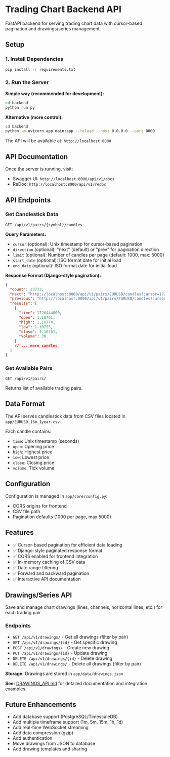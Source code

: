 # Trading Chart Backend API

FastAPI backend for serving trading chart data with cursor-based pagination and drawings/series management.

## Setup

### 1. Install Dependencies

```bash
pip install -r requirements.txt
```

### 2. Run the Server

**Simple way (recommended for development):**
```bash
cd backend
python run.py
```

**Alternative (more control):**
```bash
cd backend
python -m uvicorn app.main:app --reload --host 0.0.0.0 --port 8000
```

The API will be available at: `http://localhost:8000`

## API Documentation

Once the server is running, visit:
- Swagger UI: `http://localhost:8000/api/v1/docs`
- ReDoc: `http://localhost:8000/api/v1/redoc`

## API Endpoints

### Get Candlestick Data

```
GET /api/v1/pairs/{symbol}/candles
```

**Query Parameters:**
- `cursor` (optional): Unix timestamp for cursor-based pagination
- `direction` (optional): "next" (default) or "prev" for pagination direction
- `limit` (optional): Number of candles per page (default: 1000, max: 5000)
- `start_date` (optional): ISO format date for initial load
- `end_date` (optional): ISO format date for initial load

**Response Format (Django-style pagination):**
```json
{
  "count": 23773,
  "next": "http://localhost:8000/api/v1/pairs/EURUSD/candles?cursor=1726447500&limit=1000",
  "previous": "http://localhost:8000/api/v1/pairs/EURUSD/candles?cursor=1726444800&limit=1000&direction=prev",
  "results": [
    {
      "time": 1726444800,
      "open": 1.10761,
      "high": 1.10774,
      "low": 1.10755,
      "close": 1.10761,
      "volume": 38
    }
    // ... more candles
  ]
}
```

### Get Available Pairs

```
GET /api/v1/pairs/
```

Returns list of available trading pairs.

## Data Format

The API serves candlestick data from CSV files located in `app/EURUSD_15m_1year.csv`.

Each candle contains:
- `time`: Unix timestamp (seconds)
- `open`: Opening price
- `high`: Highest price
- `low`: Lowest price
- `close`: Closing price
- `volume`: Tick volume

## Configuration

Configuration is managed in `app/core/config.py`:
- CORS origins for frontend
- CSV file path
- Pagination defaults (1000 per page, max 5000)

## Features

- ✅ Cursor-based pagination for efficient data loading
- ✅ Django-style paginated response format
- ✅ CORS enabled for frontend integration
- ✅ In-memory caching of CSV data
- ✅ Date range filtering
- ✅ Forward and backward pagination
- ✅ Interactive API documentation

## Drawings/Series API

Save and manage chart drawings (lines, channels, horizontal lines, etc.) for each trading pair.

### Endpoints

- `GET /api/v1/drawings/` - Get all drawings (filter by pair)
- `GET /api/v1/drawings/{id}` - Get specific drawing
- `POST /api/v1/drawings/` - Create new drawing
- `PUT /api/v1/drawings/{id}` - Update drawing
- `DELETE /api/v1/drawings/{id}` - Delete drawing
- `DELETE /api/v1/drawings/` - Delete all drawings (filter by pair)

**Storage:** Drawings are stored in `app/data/drawings.json`

**See:** [DRAWINGS_API.md](DRAWINGS_API.md) for detailed documentation and integration examples.

## Future Enhancements

- Add database support (PostgreSQL/TimescaleDB)
- Add multiple timeframe support (1m, 5m, 15m, 1h, 1d)
- Add real-time WebSocket streaming
- Add data compression (gzip)
- Add authentication
- Move drawings from JSON to database
- Add drawing templates and sharing

